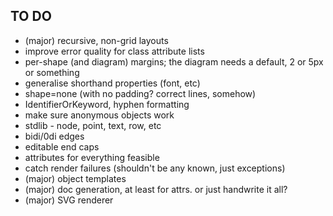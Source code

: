 TO DO
-----

* (major) recursive, non-grid layouts
* improve error quality for class attribute lists
* per-shape (and diagram) margins; the diagram needs a default, 2 or 5px or something
* generalise shorthand properties (font, etc)
* shape=none (with no padding? correct lines, somehow)
* IdentifierOrKeyword, hyphen formatting
* make sure anonymous objects work
* stdlib - node, point, text, row, etc
* bidi/0di edges
* editable end caps
* attributes for everything feasible
* catch render failures (shouldn't be any known, just exceptions)
* (major) object templates
* (major) doc generation, at least for attrs. or just handwrite it all?
* (major) SVG renderer